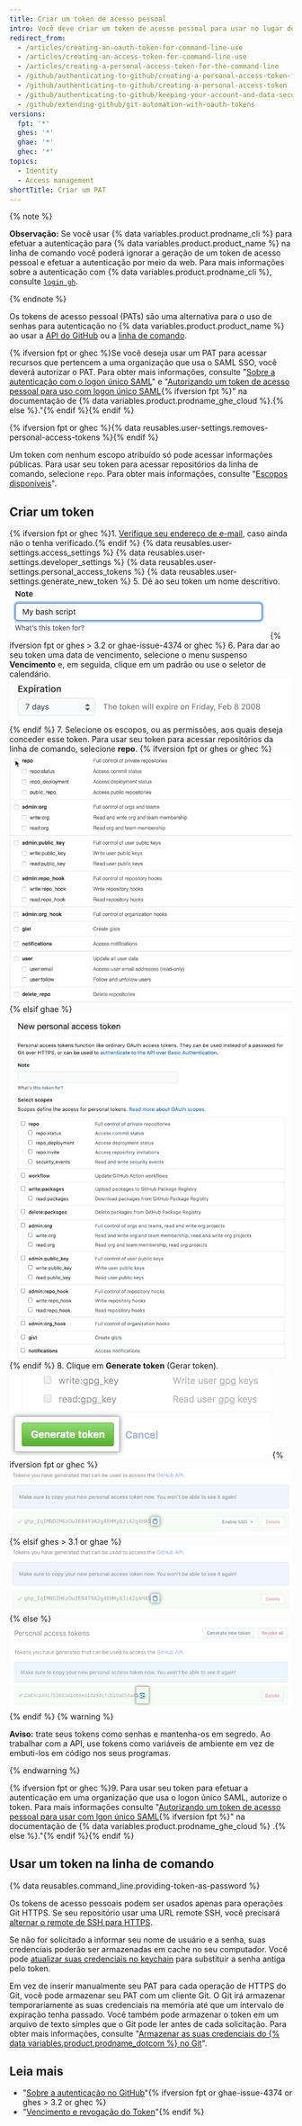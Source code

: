 ```yaml
---
title: Criar um token de acesso pessoal
intro: Você deve criar um token de acesso pessoal para usar no lugar de uma senha com a linha de comando ou com a API.
redirect_from:
  - /articles/creating-an-oauth-token-for-command-line-use
  - /articles/creating-an-access-token-for-command-line-use
  - /articles/creating-a-personal-access-token-for-the-command-line
  - /github/authenticating-to-github/creating-a-personal-access-token-for-the-command-line
  - /github/authenticating-to-github/creating-a-personal-access-token
  - /github/authenticating-to-github/keeping-your-account-and-data-secure/creating-a-personal-access-token
  - /github/extending-github/git-automation-with-oauth-tokens
versions:
  fpt: '*'
  ghes: '*'
  ghae: '*'
  ghec: '*'
topics:
  - Identity
  - Access management
shortTitle: Criar um PAT
---
```


{% note %}

**Observação:** Se você usar {% data variables.product.prodname_cli %} para efetuar a autenticação para {% data variables.product.product_name %} na linha de comando você poderá ignorar a geração de um token de acesso pessoal e efetuar a autenticação por meio da web. Para mais informações sobre a autenticação com {% data variables.product.prodname_cli %}, consulte [`login gh`](https://cli.github.com/manual/gh_auth_login).

{% endnote %}

Os tokens de acesso pessoal (PATs) são uma alternativa para o uso de senhas para autenticação no {% data variables.product.product_name %} ao usar a [API do GitHub](/rest/overview/other-authentication-methods#via-oauth-and-personal-access-tokens) ou a [linha de comando](#using-a-token-on-the-command-line).

{% ifversion fpt or ghec %}Se você deseja usar um PAT para acessar recursos que pertencem a uma organização que usa o SAML SSO, você deverá autorizar o PAT. Para obter mais informações, consulte "[Sobre a autenticação com o logon único SAML](/enterprise-cloud@latest/authentication/authenticating-with-saml-single-sign-on/about-authentication-with-saml-single-sign-on)" e "[Autorizando um token de acesso pessoal para uso com logon único SAML](/enterprise-cloud@latest/authentication/authenticating-with-saml-single-sign-on/authorizing-a-personal-access-token-for-use-with-saml-single-sign-on){% ifversion fpt %}" na documentação de {% data variables.product.prodname_ghe_cloud %}.{% else %}."{% endif %}{% endif %}

{% ifversion fpt or ghec %}{% data reusables.user-settings.removes-personal-access-tokens %}{% endif %}

Um token com nenhum escopo atribuído só pode acessar informações públicas. Para usar seu token para acessar repositórios da linha de comando, selecione `repo`. Para obter mais informações, consulte "[Escopos disponíveis](/apps/building-oauth-apps/scopes-for-oauth-apps#available-scopes)".

## Criar um token

{% ifversion fpt or ghec %}1. [Verifique seu endereço de e-mail](/github/getting-started-with-github/verifying-your-email-address), caso ainda não o tenha verificado.{% endif %}
{% data reusables.user-settings.access_settings %}
{% data reusables.user-settings.developer_settings %}
{% data reusables.user-settings.personal_access_tokens %}
{% data reusables.user-settings.generate_new_token %}
5. Dê ao seu token um nome descritivo. ![Token description field](/assets/images/help/settings/token_description.png){% ifversion fpt or ghes > 3.2 or ghae-issue-4374 or ghec %}
6. Para dar ao seu token uma data de vencimento, selecione o menu suspenso **Vencimento** e, em seguida, clique em um padrão ou use o seletor de calendário. ![Token expiration field](/assets/images/help/settings/token_expiration.png){% endif %}
7. Selecione os escopos, ou as permissões, aos quais deseja conceder esse token. Para usar seu token para acessar repositórios da linha de comando, selecione **repo**.
   {% ifversion fpt or ghes or ghec %}
   ![Selecionar escopos do token](/assets/images/help/settings/token_scopes.gif)
   {% elsif ghae %}
   ![Selecionar escopos do token](/assets/images/enterprise/github-ae/settings/access-token-scopes-for-ghae.png)
   {% endif %}
8. Clique em **Generate token** (Gerar token). ![Botão Generate token (Gerar token)](/assets/images/help/settings/generate_token.png)
   {% ifversion fpt or ghec %}
   ![Token recém-criado](/assets/images/help/settings/personal_access_tokens.png)
   {% elsif ghes > 3.1 or ghae %}
   ![Token recém-criado](/assets/images/help/settings/personal_access_tokens_ghe.png)
   {% else %}
   ![Token recém-criado](/assets/images/help/settings/personal_access_tokens_ghe_legacy.png)
   {% endif %}
   {% warning %}

   **Aviso:** trate seus tokens como senhas e mantenha-os em segredo. Ao trabalhar com a API, use tokens como variáveis de ambiente em vez de embuti-los em código nos seus programas.

   {% endwarning %}

{% ifversion fpt or ghec %}9. Para usar seu token para efetuar a autenticação em uma organização que usa o logon único SAML, autorize o token. Para mais informações consulte "[Autorizando um token de acesso pessoal para usar com lgon único SAML](/enterprise-cloud@latest/authentication/authenticating-with-saml-single-sign-on/authorizing-a-personal-access-token-for-use-with-saml-single-sign-on){% ifversion fpt %}" na documentação de {% data variables.product.prodname_ghe_cloud %} .{% else %}."{% endif %}{% endif %}

## Usar um token na linha de comando

{% data reusables.command_line.providing-token-as-password %}

Os tokens de acesso pessoais podem ser usados apenas para operações Git HTTPS. Se seu repositório usar uma URL remote SSH, você precisará [alternar o remote de SSH para HTTPS](/github/getting-started-with-github/managing-remote-repositories/#switching-remote-urls-from-ssh-to-https).

Se não for solicitado a informar seu nome de usuário e a senha, suas credenciais poderão ser armazenadas em cache no seu computador. Você pode [atualizar suas credenciais no keychain](/github/getting-started-with-github/updating-credentials-from-the-macos-keychain) para substituir a senha antiga pelo token.

Em vez de inserir manualmente seu PAT para cada operação de HTTPS do Git, você pode armazenar seu PAT com um cliente Git. O Git irá armazenar temporariamente as suas credenciais na memória até que um intervalo de expiração tenha passado. Você também pode armazenar o token em um arquivo de texto simples que o Git pode ler antes de cada solicitação. Para obter mais informações, consulte "[Armazenar as suas credenciais do {% data variables.product.prodname_dotcom %} no Git](/github/getting-started-with-github/caching-your-github-credentials-in-git)".

## Leia mais

- "[Sobre a autenticação no GitHub](/github/authenticating-to-github/about-authentication-to-github)"{% ifversion fpt or ghae-issue-4374 or ghes > 3.2 or ghec %}
- "[Vencimento e revogação do Token](/github/authenticating-to-github/keeping-your-account-and-data-secure/token-expiration-and-revocation)"{% endif %}
